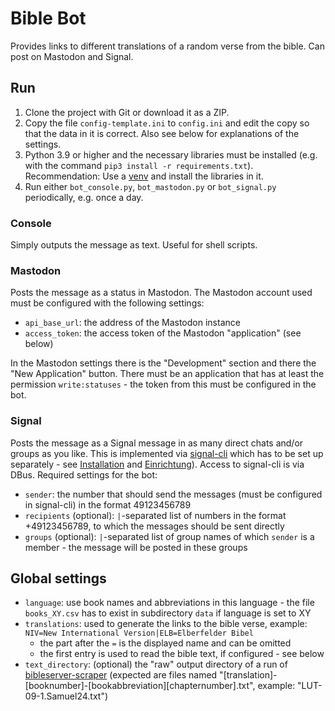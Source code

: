 # Bible Bot

Provides links to different translations of a random verse from the bible.
Can post on Mastodon and Signal.

## Run

1. Clone the project with Git or download it as a ZIP.
2. Copy the file `config-template.ini` to `config.ini` and edit the copy so that the data
   in it is correct. Also see below for explanations of the settings.
3. Python 3.9 or higher and the necessary libraries must be installed 
   (e.g. with the command `pip3 install -r requirements.txt`). Recommendation: Use a 
   [venv](https://docs.python.org/3/library/venv.html) and install the libraries in it.
4. Run either `bot_console.py`, `bot_mastodon.py` or `bot_signal.py` periodically, e.g. once a day.

### Console

Simply outputs the message as text. Useful for shell scripts.

### Mastodon

Posts the message as a status in Mastodon. The Mastodon account used must be
configured with the following settings:

- `api_base_url`: the address of the Mastodon instance
- `access_token`: the access token of the Mastodon "application" (see below)

In the Mastodon settings there is the "Development" section and there the
"New Application" button. There must be an application that has at least the permission
`write:statuses` - the token from this must be configured in the bot.

### Signal

Posts the message as a Signal message in as many direct chats and/or groups as you like. 
This is implemented via [signal-cli](https://github.com/AsamK/signal-cli) which has
to be set up separately - see 
[Installation](https://github.com/AsamK/signal-cli/wiki/DBus-service#system-bus)
and [Einrichtung](https://github.com/AsamK/signal-cli/wiki/Registration-with-captcha)).
Access to signal-cli is via DBus. Required settings for the bot:

- `sender`: the number that should send the messages (must be configured in signal-cli)
  in the format 49123456789
- `recipients` (optional): `|`-separated list of numbers in the format +49123456789,
  to which the messages should be sent directly
- `groups` (optional): `|`-separated list of group names of which `sender` is a member -
  the message will be posted in these groups

## Global settings

- `language`: use book names and abbreviations in this language - the file
  `books_XY.csv` has to exist in subdirectory `data` if language is set to XY
- `translations`: used to generate the links to the bible verse, example:  
  `NIV=New International Version|ELB=Elberfelder Bibel`  
  - the part after the `=` is the displayed name and can be omitted
  - the first entry is used to read the bible text, if configured - see below
- `text_directory`: (optional) the "raw" output directory of a run of 
  [bibleserver-scraper](https://github.com/mathisdt/bibleserver-scraper)
  (expected are files named 
  "\[translation]-\[booknumber]-\[bookabbreviation]\[chapternumber].txt",
  example: "LUT-09-1.Samuel24.txt")
